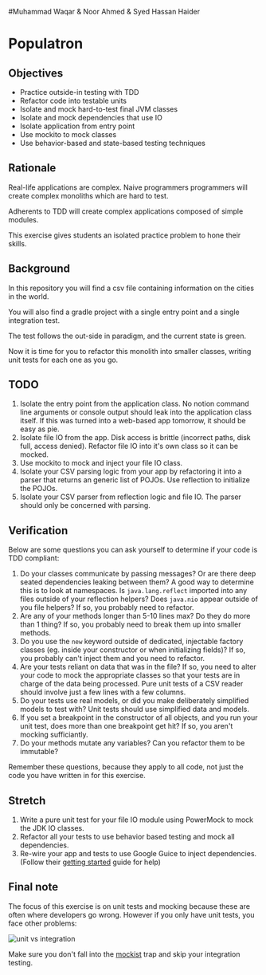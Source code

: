 #Muhammad Waqar & Noor Ahmed & Syed Hassan Haider
# Populatron

## Objectives

- Practice outside-in testing with TDD
- Refactor code into testable units
- Isolate and mock hard-to-test final JVM classes
- Isolate and mock dependencies that use IO
- Isolate application from entry point 
- Use mockito to mock classes
- Use behavior-based and state-based testing techniques

## Rationale

Real-life applications are complex. Naive programmers programmers will create complex monoliths which are hard to test.

Adherents to TDD will create complex applications composed of simple modules.

This exercise gives students an isolated practice problem to hone their skills.

## Background

In this repository you will find a csv file containing information on the cities in the world.

You will also find a gradle project with a single entry point and a single integration test.

The test follows the out-side in paradigm, and the current state is green.

Now it is time for you to refactor this monolith into smaller classes, writing unit tests for each one as you go.

## TODO

1. Isolate the entry point from the application class. No notion command line arguments or console output should leak into the application class itself. If this was turned into a web-based app tomorrow, it should be easy as pie.
1. Isolate file IO from the app. Disk access is brittle (incorrect paths, disk full, access denied). Refactor file IO into it's own class so it can be mocked.
1. Use mockito to mock and inject your file IO class.
1. Isolate your CSV parsing logic from your app by refactoring it into a parser that returns an generic list of POJOs. Use reflection to initialize the POJOs.
1. Isolate your CSV parser from reflection logic and file IO. The parser should only be concerned with parsing.

## Verification

Below are some questions you can ask yourself to determine if your code is TDD compliant:

1. Do your classes communicate by passing messages? Or are there deep seated dependencies leaking between them? A good way to determine this is to look at namespaces. Is `java.lang.reflect` imported into any files outside of your reflection helpers? Does `java.nio` appear outside of you file helpers? If so, you probably need to refactor.
1. Are any of your methods longer than 5-10 lines max? Do they do more than 1 thing? If so, you probably need to break them up into smaller methods.
1. Do you use the `new` keyword outside of dedicated, injectable factory classes (eg. inside your constructor or when initializing fields)? If so, you probably can't inject them and you need to refactor.
1. Are your tests reliant on data that was in the file? If so, you need to alter your code to mock the appropriate classes so that your tests are in charge of the data being processed. Pure unit tests of a CSV reader should involve just a few lines with a few columns.
1. Do your tests use real models, or did you make deliberately simplified models to test with? Unit tests should use simplified data and models.
1. If you set a breakpoint in the constructor of all objects, and you run your unit test, does more than one breakpoint get hit? If so, you aren't mocking sufficiantly. 
1. Do your methods mutate any variables? Can you refactor them to be immutable? 

Remember these questions, because they apply to all code, not just the code you have written in for this exercise.

## Stretch

1. Write a pure unit test for your file IO module using PowerMock to mock the JDK IO classes.
1. Refactor all your tests to use behavior based testing and mock all dependencies.
1. Re-wire your app and tests to use Google Guice to inject dependencies. (Follow their [getting started](https://github.com/google/guice/wiki/GettingStarted) guide for help)

## Final note

The focus of this exercise is on unit tests and mocking because these are often where developers go wrong. However if you only have unit tests, you face other problems:

![unit vs integration](./img/giphy.gif)

Make sure you don't fall into the [mockist](https://agilewarrior.wordpress.com/2015/04/18/classical-vs-mockist-testing/) trap and skip your integration testing.
